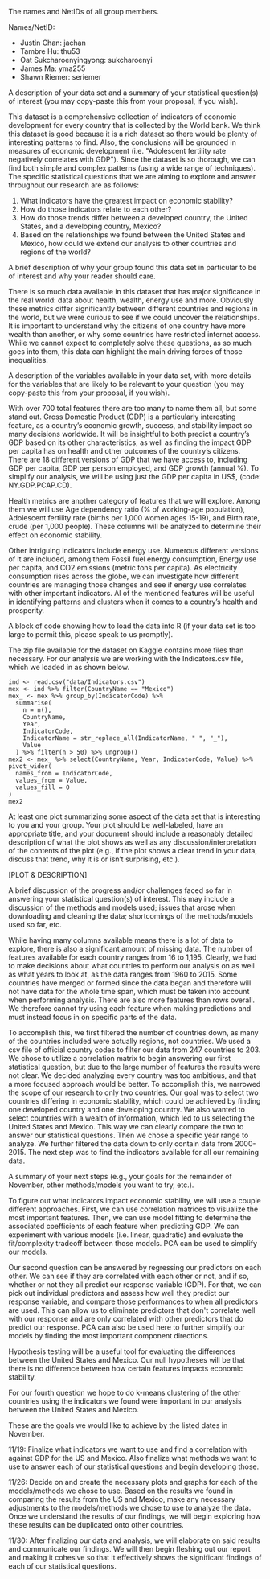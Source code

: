 The names and NetIDs of all group members. 

Names/NetID:

-	Justin Chan: jachan
-	Tambre Hu: thu53
-	Oat Sukcharoenyingyong: sukcharoenyi
-	James Ma: yma255
-	Shawn Riemer: seriemer

A description of your data set and a summary of your statistical question(s) of interest (you may copy-paste this from your proposal, if you wish). 

This dataset is a comprehensive collection of indicators of economic development for every country that is collected by the World bank. We think this dataset is good because it is a rich dataset so there would be plenty of interesting patterns to find. Also, the conclusions will be grounded in measures of economic development (i.e. "Adolescent fertility rate negatively correlates with GDP"). Since the dataset is so thorough, we can find both simple and complex patterns (using a wide range of techniques). The specific statistical questions that we are aiming to explore and answer throughout our research are as follows:

1.	What indicators have the greatest impact on economic stability?
2.	How do those indicators relate to each other?
3.	How do those trends differ between a developed country, the United States, and a developing country, Mexico?
4.	Based on the relationships we found between the United States and Mexico, how could we extend our analysis to other countries and regions of the world?

A brief description of why your group found this data set in particular to be of interest and why your reader should care. 

There is so much data available in this dataset that has major significance in the real world: data about health, wealth, energy use and more. Obviously these metrics differ significantly between different countries and regions in the world, but we were curious to see if we could uncover the relationships. It is important to understand why the citizens of one country have more wealth than another, or why some countries have restricted internet access. While we cannot expect to completely solve these questions, as so much goes into them, this data can highlight the main driving forces of those inequalities. 

A description of the variables available in your data set, with more details for the variables that are likely to be relevant to your question (you may copy-paste this from your proposal, if you wish). 

With over 700 total features there are too many to name them all, but some stand out. Gross Domestic Product (GDP) is a particularly interesting feature, as a country’s economic growth, success, and stability impact so many decisions worldwide. It will be insightful to both predict a country’s GDP based on its other characteristics, as well as finding the impact GDP per capita has on health and other outcomes of the country’s citizens. There are 18 different versions of GDP that we have access to, including GDP per capita, GDP per person employed, and GDP growth (annual %). To simplify our analysis, we will be using just the GDP per capita in US$, (code: NY.GDP.PCAP.CD).

Health metrics are another category of features that we will explore. Among them we will use Age dependency ratio (% of working-age population), Adolescent fertility rate (births per 1,000 women ages 15-19), and Birth rate, crude (per 1,000 people). These columns will be analyzed to determine their effect on economic stability.

Other intriguing indicators include energy use. Numerous different versions of it are included, among them Fossil fuel energy consumption, Energy use per capita, and CO2 emissions (metric tons per capita). As electricity consumption rises across the globe, we can investigate how different countries are managing those changes and see if energy use correlates with other important indicators. Al of the mentioned features will be useful in identifying patterns and clusters when it comes to a country’s health and prosperity.

A block of code showing how to load the data into R (if your data set is too large to permit this, please speak to us promptly). 

The zip file available for the dataset on Kaggle contains more files than necessary. For our analysis we are working with the Indicators.csv file, which we loaded in as shown below. 

```{r}
ind <- read.csv("data/Indicators.csv")
mex <- ind %>% filter(CountryName == "Mexico")
mex_ <- mex %>% group_by(IndicatorCode) %>% 
  summarise(
    n = n(),
    CountryName,
    Year,
    IndicatorCode,
    IndicatorName = str_replace_all(IndicatorName, " ", "_"),
    Value
  ) %>% filter(n > 50) %>% ungroup()
mex2 <- mex_ %>% select(CountryName, Year, IndicatorCode, Value) %>%
pivot_wider(
  names_from = IndicatorCode,
  values_from = Value,
  values_fill = 0
)
mex2
```

At least one plot summarizing some aspect of the data set that is interesting to you and your group. Your plot should be well-labeled, have an appropriate title, and your document should include a reasonably detailed description of what the plot shows as well as any discussion/interpretation of the contents of the plot (e.g., if the plot shows a clear trend in your data, discuss that trend, why it is or isn’t surprising, etc.). 

[PLOT & DESCRIPTION]

A brief discussion of the progress and/or challenges faced so far in answering your statistical question(s) of interest. This may include a discussion of the methods and models used; issues that arose when downloading and cleaning the data; shortcomings of the methods/models used so far, etc. 

While having many columns available means there is a lot of data to explore, there is also a significant amount of missing data. The number of features available for each country ranges from 16 to 1,195. Clearly, we had to make decisions about what countries to perform our analysis on as well as what years to look at, as the data ranges from 1960 to 2015. Some countries have merged or formed since the data began and therefore will not have data for the whole time span, which must be taken into account when performing analysis. There are also more features than rows overall. We therefore cannot try using each feature when making predictions and must instead focus in on specific parts of the data.

To accomplish this, we first filtered the number of countries down, as many of the countries included were actually regions, not countries. We used a csv file of official country codes to filter our data from 247 countries to 203. We chose to utilize a correlation matrix to begin answering our first statistical question, but due to the large number of features the results were not clear. We decided analyzing every country was too ambitious, and that a more focused approach would be better. 
To accomplish this, we narrowed the scope of our research to only two countries. Our goal was to select two countries differing in economic stability, which could be achieved by finding one developed country and one developing country. We also wanted to select countries with a wealth of information, which led to us selecting the United States and Mexico. This way we can clearly compare the two to answer our statistical questions. Then we chose a specific year range to analyze. We further filtered the data down to only contain data from 2000-2015. The next step was to find the indicators available for all our remaining data. 

A summary of your next steps (e.g., your goals for the remainder of November, other methods/models you want to try, etc.).

To figure out what indicators impact economic stability, we will use a couple different approaches. First, we can use correlation matrices to visualize the most important features. Then, we can use model fitting to determine the associated coefficients of each feature when predicting GDP. We can experiment with various models (i.e. linear, quadratic) and evaluate the fit/complexity tradeoff between those models. PCA can be used to simplify our models.

Our second question can be answered by regressing our predictors on each other. We can see if they are correlated with each other or not, and if so, whether or not they all predict our response variable (GDP). For that, we can pick out individual predictors and assess how well they predict our response variable, and compare those performances to when all predictors are used. This can allow us to eliminate predictors that don't correlate well with our response and are only correlated with other predictors that do predict our response. PCA can also be used here to further simplify our models by finding the most important component directions.

Hypothesis testing will be a useful tool for evaluating the differences between the United States and Mexico. Our null hypotheses will be that there is no difference between how certain features impacts economic stability. 

For our fourth question we hope to do k-means clustering of the other countries using the indicators we found were important in our analysis between the United States and Mexico.

These are the goals we would like to achieve by the listed dates in November.

11/19: Finalize what indicators we want to use and find a correlation with against GDP for the US and Mexico. Also finalize what methods we want to use to answer each of our statistical questions and begin developing those.


11/26: Decide on and create the necessary plots and graphs for each of the models/methods we chose to use. Based on the results we found in comparing the results from the US and Mexico, make any necessary adjustments to the models/methods we chose to use to analyze the data. Once we understand the results of our findings, we will begin exploring how these results can be duplicated onto other countries.


11/30: After finalizing our data and analysis, we will elaborate on said results and communicate our findings. We will then begin fleshing out our report and making it cohesive so that it effectively shows the significant findings of each of our statistical questions. 
	 
